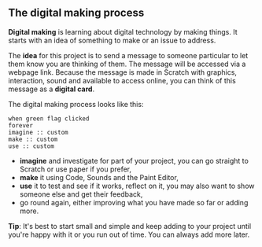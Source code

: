 ## The digital making process

**Digital making** is learning about digital technology by making things. It starts with an idea of something to make or an issue to address.

The **idea** for this project is to send a message to someone particular to let them know you are thinking of them. The message will be accessed via a webpage link. Because the message is made in Scratch with graphics, interaction, sound and available to access online, you can think of this message as a **digital card**.

The digital making process looks like this: 

```blocks3
when green flag clicked
forever
imagine :: custom
make :: custom
use :: custom
```
+ **imagine** and investigate for part of your project, you can go straight to Scratch or use paper if you prefer,
+ **make** it using Code, Sounds and the Paint Editor, 
+ **use** it to test and see if it works, reflect on it, you may also want to show someone else and get their feedback,
+ go round again, either improving what you have made so far or adding more.  

**Tip**: It's best to start small and simple and keep adding to your project until you're happy with it or you run out of time. You can always add more later. 
